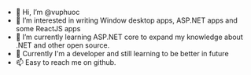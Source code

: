 - 👋 Hi, I’m @vuphuoc
- 👀 I’m interested in writing Window desktop apps, ASP.NET apps and some ReactJS apps
- 🌱 I’m currently learning ASP.NET core to expand my knowledge about .NET and other open source.
- 💞️ Currently I'm a developer and still learning to be better in future
- 📫 Easy to reach me on github.

<!---
vuphuoc/vuphuoc is a ✨ special ✨ repository because its `README.md` (this file) appears on your GitHub profile.
You can click the Preview link to take a look at your changes.
--->
